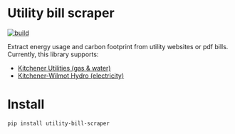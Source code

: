 # Utility bill scraper

[![build](https://github.com/ryanfobel/utility-bill-scraper/actions/workflows/publish.yml/badge.svg?branch=main)](https://github.com/ryanfobel/utility-bill-scraper/actions/workflows/publish.yml)

Extract energy usage and carbon footprint from utility websites or pdf bills. Currently, this library supports:

 * [Kitchener Utilities (gas & water)](https://www.kitchenerutilities.ca)
 * [Kitchener-Wilmot Hydro (electricity)](https://www.kwhydro.on.ca)

# Install

```
pip install utility-bill-scraper
```